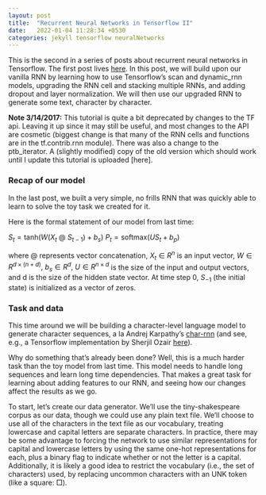 ```yaml
---
layout: post
title:  "Recurrent Neural Networks in Tensorflow II"
date:   2022-01-04 11:28:34 +0530
categories: jekyll tensorflow neuralNetworks
---
```


This is the second in a series of posts about recurrent neural networks in Tensorflow. The first post lives [here](https://r2rt.com/recurrent-neural-networks-in-tensorflow-i.html). In this post, we will build upon our vanilla RNN by learning how to use Tensorflow’s scan and dynamic_rnn models, upgrading the RNN cell and stacking multiple RNNs, and adding dropout and layer normalization. We will then use our upgraded RNN to generate some text, character by character.

**Note 3/14/2017:** This tutorial is quite a bit deprecated by changes to the TF api. Leaving it up since it may still be useful, and most changes to the API are cosmetic (biggest change is that many of the RNN cells and functions are in the tf.contrib.rnn module). There was also a change to the ptb_iterator. A (slightly modified) copy of the old version which should work until I update this tutorial is uploaded [here].

### Recap of our model

In the last post, we built a very simple, no frills RNN that was quickly able to learn to solve the toy task we created for it.

Here is the formal statement of our model from last time:

$S_t = \text{tanh}(W(X_t \ @ \ S_{t-1}) + b_s)$
$P_t = \text{softmax}(US_t + b_p)$

where $@$ represents vector concatenation, $X_t \in R^n$ is an input vector, $W \in R^{d \times (n + d)}, \  b_s \in R^d, \ U \in R^{n \times d}$ is the size of the input and output vectors, and d is the size of the hidden state vector. At time step 0, $S_{-1}$ (the initial state) is initialized as a vector of zeros.

### Task and data

This time around we will be building a character-level language model to generate character sequences, a la Andrej Karpathy’s [char-rnn](https://github.com/karpathy/char-rnn) (and see, e.g., a Tensorflow implementation by Sherjil Ozair [here](https://github.com/sherjilozair/char-rnn-tensorflow)).

Why do something that’s already been done? Well, this is a much harder task than the toy model from last time. This model needs to handle long sequences and learn long time dependencies. That makes a great task for learning about adding features to our RNN, and seeing how our changes affect the results as we go.

To start, let’s create our data generator. We’ll use the tiny-shakespeare corpus as our data, though we could use any plain text file. We’ll choose to use all of the characters in the text file as our vocabulary, treating lowercase and capital letters are separate characters. In practice, there may be some advantage to forcing the network to use similar representations for capital and lowercase letters by using the same one-hot representations for each, plus a binary flag to indicate whether or not the letter is a capital. Additionally, it is likely a good idea to restrict the vocabulary (i.e., the set of characters) used, by replacing uncommon characters with an UNK token (like a square: □).
